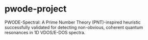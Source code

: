 # pwode-project
PWODE-Spectral: A Prime Number Theory (PNT)-inspired heuristic successfully validated for detecting non-obvious, coherent quantum resonances in 1D VDOS/E-DOS spectra.
